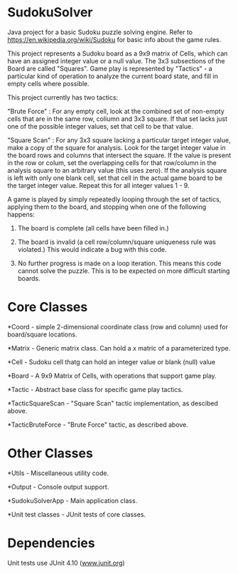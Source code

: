 # SudokuSolver
Java project for a basic Sudoku puzzle solving engine. 
Refer to https://en.wikipedia.org/wiki/Sudoku for basic info about the game rules.

This project represents a Sudoku board as a 9x9 matrix of Cells, which can have an assigned integer value or a null value. 
The 3x3 subsections of the Board are called "Squares".
Game play is represented by "Tactics" - a particular kind of operation to analyze the current board state, and fill in empty cells where possible.

This project currently has two tactics:

"Brute Force" : For any empty cell, look at the combined set of non-empty cells that are in the same row, coliumn and 3x3 square. 
If that set lacks just one of the possible integer values, set that cell to be that value.

"Square Scan" : For any 3x3 square lacking a particular target integer value, make a copy of the square for analysis. 
Look for the target integer value in the board rows and columns that intersect the square. 
If the value is present in the row or colum, set the overlapping cells for that row/column in the analysis square to an arbitrary value (this uses zero). 
If the analysis square is left with only one blank cell, set that cell in the actual game board to be the target integer value. 
Repeat this for all integer values 1 - 9.

A game is played by simply repeatedly looping through the set of tactics, applying them to the board, and stopping when one of the following happens:

1. The board is complete (all cells have been filled in.)

2. The board is invalid (a cell row/column/square uniqueness rule was violated.) This would indicate a bug with this code.

3. No further progress is made on a loop iteration. This means this code cannot solve the puzzle. This is to be expected on more difficult starting boards. 


# Core Classes

*Coord - simple 2-dimensional coordinate class (row and column) used for board/square locations.

*Matrix - Generic matrix class. Can hold a <rows> x <columns> matric of a parameterized type.

*Cell - Sudoku cell thatg can hold an integer value or blank (null) value

*Board - A 9x9 Matrix of Cells, with operations that support game play.

*Tactic - Abstract base class for specific game play tactics.

*TacticSquareScan - "Square Scan" tactic implementation, as descibed above.

*TacticBruteForce - "Brute Force" tactic, as described above.


# Other Classes

*Utils - Miscellaneous utility code.

*Output - Console output support.

*SudokuSolverApp - Main application class.

*Unit test classes - JUnit tests of core classes. 


# Dependencies

Unit tests use JUnit 4.10 (www.junit.org)

